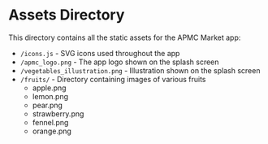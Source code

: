# Assets Directory

This directory contains all the static assets for the APMC Market app:

- `/icons.js` - SVG icons used throughout the app
- `/apmc_logo.png` - The app logo shown on the splash screen
- `/vegetables_illustration.png` - Illustration shown on the splash screen
- `/fruits/` - Directory containing images of various fruits
  - apple.png
  - lemon.png
  - pear.png
  - strawberry.png
  - fennel.png
  - orange.png
